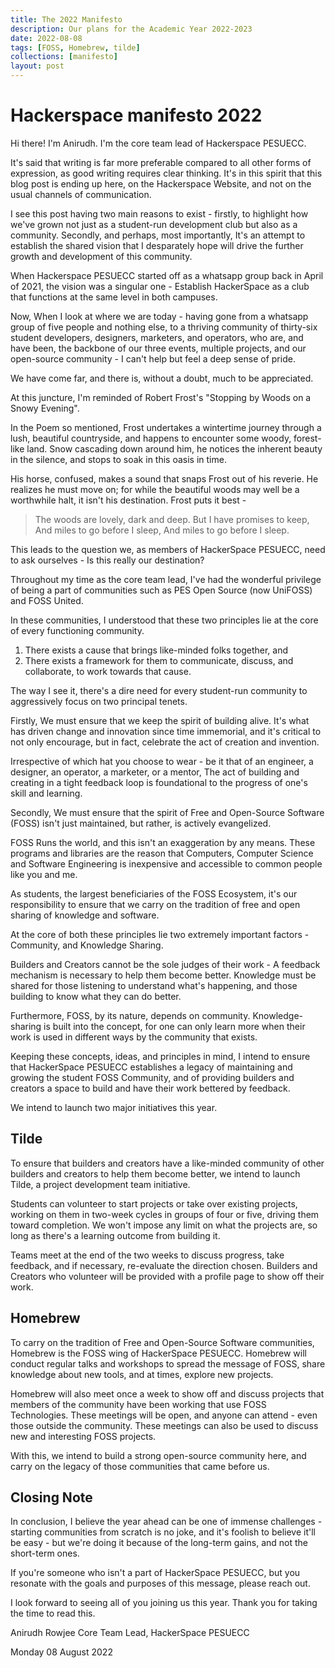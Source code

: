 ```yaml
---
title: The 2022 Manifesto
description: Our plans for the Academic Year 2022-2023
date: 2022-08-08
tags: [FOSS, Homebrew, tilde]
collections: [manifesto]
layout: post
---
```


# Hackerspace manifesto 2022

Hi there! I'm Anirudh. I'm the core team lead of Hackerspace PESUECC.

It's said that writing is far more preferable compared to all other forms of expression, as good writing requires clear thinking. It's in this spirit that this blog post is ending up here, on the Hackerspace Website, and not on the usual channels of communication.

I see this post having two main reasons to exist - firstly, to highlight how we've grown not just as a student-run development club but also as a community. Secondly, and perhaps, most importantly, It's an attempt to establish the shared vision that I desparately hope will drive the further growth and development of this community.

When Hackerspace PESUECC started off as a whatsapp group back in April of 2021, the vision was a singular one - Establish HackerSpace as a club that functions at the same level in both campuses.

Now, When I look at where we are today - having gone from a whatsapp group of five people and nothing else, to a thriving community of thirty-six student developers, designers, marketers, and operators, who are, and have been, the backbone of our three events, multiple projects, and our open-source community - I can't help but feel a deep sense of pride.

We have come far, and there is, without a doubt, much to be appreciated.

At this juncture, I'm reminded of Robert Frost's "Stopping by Woods on a Snowy Evening".

In the Poem so mentioned, Frost undertakes a wintertime journey through a lush, beautiful countryside, and happens to encounter some woody, forest-like land. Snow cascading down around him, he notices the inherent beauty in the silence, and stops to soak in this oasis in time.

His horse, confused, makes a sound that snaps Frost out of his reverie. He realizes he must move on; for while the beautiful woods may well be a worthwhile halt, it isn't his destination. Frost puts it best -

> The woods are lovely, dark and deep.
> But I have promises to keep,
> And miles to go before I sleep,
> And miles to go before I sleep.

This leads to the question we, as members of HackerSpace PESUECC, need to ask ourselves - Is this really our destination?

Throughout my time as the core team lead, I've had the wonderful privilege of being a part of communities such as PES Open Source (now UniFOSS) and FOSS United.

In these communities, I understood that these two principles lie at the core of every functioning community.

1. There exists a cause that brings like-minded folks together, and
2. There exists a framework for them to communicate, discuss, and collaborate, to work towards that cause.

The way I see it, there's a dire need for every student-run community to aggressively focus on two principal tenets.

Firstly, We must ensure that we keep the spirit of building alive. It's what has driven change and innovation since time immemorial, and it's critical to not only encourage, but in fact, celebrate the act of creation and invention.

Irrespective of which hat you choose to wear - be it that of an engineer, a designer, an operator, a marketer, or a mentor, The act of building and creating in a tight feedback loop is foundational to the progress of one's skill and learning.

Secondly, We must ensure that the spirit of Free and Open-Source Software (FOSS) isn't just maintained, but rather, is actively evangelized.

FOSS Runs the world, and this isn't an exaggeration by any means. These programs and libraries are the reason that Computers, Computer Science and Software Engineering is inexpensive and accessible to common people like you and me.

As students, the largest beneficiaries of the FOSS Ecosystem, it's our responsibility to ensure that we carry on the tradition of free and open sharing of knowledge and software.

At the core of both these principles lie two extremely important factors - Community, and Knowledge Sharing.

Builders and Creators cannot be the sole judges of their work - A feedback mechanism is necessary to help them become better. Knowledge must be shared for those listening to understand what's happening, and those building to know what they can do better.

Furthermore, FOSS, by its nature, depends on community. Knowledge-sharing is built into the concept, for one can only learn more when their work is used in different ways by the community that exists.

Keeping these concepts, ideas, and principles in mind, I intend to ensure that HackerSpace PESUECC establishes a legacy of maintaining and growing the student FOSS Community, and of providing builders and creators a space to build and have their work bettered by feedback.

We intend to launch two major initiatives this year.

## Tilde

To ensure that builders and creators have a like-minded community of other builders and creators to help them become better, we intend to launch Tilde, a project development team initiative.

Students can volunteer to start projects or take over existing projects, working on them in two-week cycles in groups of four or five, driving them toward completion. We won't impose any limit on what the projects are, so long as there's a learning outcome from building it.

Teams meet at the end of the two weeks to discuss progress, take feedback, and if necessary, re-evaluate the direction chosen. Builders and Creators who volunteer will be provided with a profile page to show off their work.

## Homebrew

To carry on the tradition of Free and Open-Source Software communities, Homebrew is the FOSS wing of HackerSpace PESUECC. Homebrew will conduct regular talks and workshops to spread the message of FOSS, share knowledge about new tools, and at times, explore new projects.

Homebrew will also meet once a week to show off and discuss projects that members of the community have been working that use FOSS Technologies. These meetings will be open, and anyone can attend - even those outside the community. These meetings can also be used to discuss new and interesting FOSS projects.

With this, we intend to build a strong open-source community here, and carry on the legacy of those communities that came before us.

## Closing Note

In conclusion, I believe the year ahead can be one of immense challenges - starting communities from scratch is no joke, and it's foolish to believe it'll be easy - but we're doing it because of the long-term gains, and not the short-term ones.

If you're someone who isn't a part of HackerSpace PESUECC, but you resonate with the goals and purposes of this message, please reach out.

I look forward to seeing all of you joining us this year. Thank you for taking the time to read this.

Anirudh Rowjee
Core Team Lead, HackerSpace PESUECC

Monday 08 August 2022

